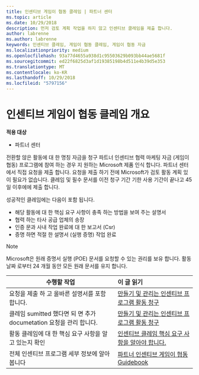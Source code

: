 ```yaml
---
title: 인센티브 게임이 협동 클레임 | 파트너 센터
ms.topic: article
ms.date: 10/29/2018
description: 먼저 검토 계획 작업을 하지 않고 인센티브 클레임을 제출 합니다.
author: labrenne
ms.author: labrenne
keywords: 인센티브 클레임, 게임이 협동 클레임, 게임이 협동 자금
ms.localizationpriority: medium
ms.openlocfilehash: 93a77d4655a938d1c95503629b093bb44ae5681f
ms.sourcegitcommit: ed22f6825d3af1d19385198b4d511e4b39d5e353
ms.translationtype: MT
ms.contentlocale: ko-KR
ms.lasthandoff: 10/29/2018
ms.locfileid: "5797156"
---
```

# <a name="incentives-co-op-claims-overview"></a>인센티브 게임이 협동 클레임 개요

**적용 대상**

- 파트너 센터

전환할 않은 활동에 대 한 명칭 자금을 청구 파트너 인센티브 협력 마케팅 자금 (게임이 협동) 프로그램에 참여 하는 경우 지 원하는 Microsoft 제품 인식 합니다. 파트너 센터에서 직접 요청을 제출 합니다. 요청을 제출 하기 전에 Microsoft가 검토 활동 계획 있이 필요가 없습니다. 클레임 및 필수 문서를 이전 청구 기간 기한 사용 기간이 끝나고 45 일 이후에에 제출 합니다. 

성공적인 클레임에는 다음이 포함 됩니다.

- 해당 활동에 대 한 핵심 요구 사항이 충족 하는 방법을 보여 주는 설명서
- 협력 하는 타사 공급 업체의 송장
- 인증 문과 사내 작업 완료에 대 한 보고서 (Csr)
- 증명 하면 적절 한 설명서 (실행 증명) 작업 완료 

>[!NOTE]
>Microsoft은 원래 증명서 실행 (POE) 문서를 요청할 수 있는 권리를 보유 합니다. 활동 날짜 로부터 24 개월 동안 모든 원래 문서를 유지 합니다. 

|**수행할 작업**   |**이 글 읽기**   |
|-----------------|:--------------------------------------|
|요청을 제출 하 고 올바른 설명서를 포함 합니다.|[만들기 및 관리는 인센티브 프로그램 활동 청구](create-incentives-claims.md)|
|클레임 sumitted 했다면 되 면 추가 documetation 요청을 관리 합니다.|[만들기 및 관리는 인센티브 프로그램 활동 청구](create-incentives-claims.md)  |
|활동 클레임에 대 한 핵심 요구 사항을 알고 있는지 확인|[인센티브 클레임 핵심 요구 사항을 알아야 합니다.](core-requirements.md)   |
|전체 인센티브 프로그램 세부 정보에 알아봅니다|[파트너 인센티브 게임이 협동 Guidebook](https://assets.microsoft.com/coop-guidebook.pdf)
                                                                                 
                                   